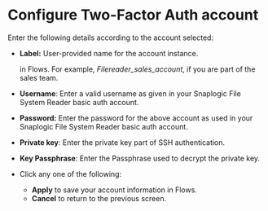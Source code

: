 # Configure Two-Factor Auth account

Enter the following details according to the account selected: 

*   **Label:** User-provided name for the account instance.

    in Flows. For example, _Filereader_sales_account_, if you are part of the sales team.
* **Username**: Enter a valid username as given in your Snaplogic File System Reader basic auth account.
* **Password:** Enter the password for the above account as used in your Snaplogic File System Reader basic auth account.
* **Private key**: Enter the private key part of SSH authentication.
* **Key Passphrase**: Enter the Passphrase used to decrypt the private key.
* Click any one of the following:
  * **Apply** to save your account information in Flows.
  * **Cancel** to return to the previous screen.
